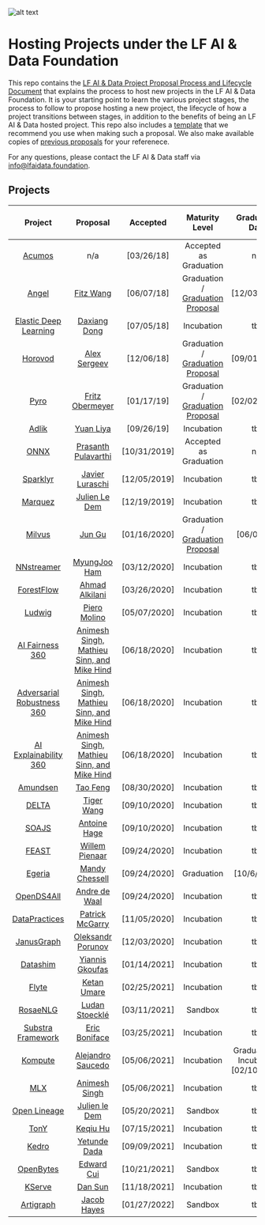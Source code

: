 ![alt text](https://artwork.lfaidata.foundation/lfaidata-assets/lfaidata/horizontal/color/lfaidata-horizontal-color.png)

# Hosting Projects under the LF AI & Data Foundation 
This repo contains the <a href="https://github.com/lfai/proposing-projects/blob/master/LFAI%26Data-Project%20LifecycleDocument.pdf">LF AI & Data Project Proposal Process and Lifecycle Document</a> that explains the process to host new projects in the LF AI & Data Foundation. It is your starting point to learn the various project stages, the process to follow to propose hosting a new project, the lifecycle of how a project transitions between stages, in addition to the benefits of being an LF AI & Data hosted project. 
This repo also includes a <a href="https://github.com/lfai/proposing-projects/blob/master/proposal-template.adoc">template</a> that we recommend you use when making such a proposal. We also make available copies of <a href="https://github.com/lfai/proposing-projects/tree/master/proposals">previous proposals</a> for your referenece. 

For any questions, please contact the LF AI & Data staff via info@lfaidata.foundation.

## Projects

**Project**|**Proposal**|**Accepted**|**Maturity Level**|**Graduation Date**|**Project Technical Lead**|**TAC Sponspor**|**18-Months Incubation Milestone**|
:-----:|:-----:|:-----:|:-----:|:-----:|:-----:|:-----:|:-----:|
[Acumos](https://acumos.org) | n/a | [03/26/18]|Accepted as Graduation | n/a| Nat Subramanian | tbd | n/a 
[Angel](https://github.com/Angel-ML/angel/)|[Fitz Wang](https://drive.google.com/open?id=1uEz94yqA1teKFgSegB4HcDgiS47v0q82) | [06/07/18] | Graduation / [Graduation Proposal](https://github.com/lfai/proposing-projects/blob/master/proposals/Angel-Graduation-Proposal.pdf) | [12/03/2019] | Bruce Tao | tbd | n/a 
[Elastic Deep Learning](https://github.com/PaddlePaddle/edl) | [Daxiang Dong](https://github.com/lfai/proposing-projects/blob/master/proposals/edl.adoc) | [07/05/18] | Incubation | tbd | Daxiang Dong | tbd | [01/05/20] 
[Horovod](https://github.com/horovod/horovod)|[Alex Sergeev](https://drive.google.com/open?id=1cFNEA_FT-2Vw9pFaB77MYOkea1FVVLU5) | [12/06/18] | Graduation / [Graduation Proposal](https://docs.google.com/presentation/d/1nGRY3OCzNH1kiwLZDtWOsd8ziGYLDgN4ksc2-j9l_M4/edit#slide=id.g7a9b93e949_0_0)| [09/01/2020] | Travis Addair | tbd | n/a 
[Pyro](https://github.com/pyro-ppl/pyro) | [Fritz Obermeyer](https://drive.google.com/file/d/1Sm9r5Fy4me48LLqaJTwrFC9BhIHE7fMJ/view) | [01/17/19]| Graduation / [Graduation Proposal](https://docs.google.com/presentation/d/10pjRY3NW4Kkgd-D599aSL1633FykSetTEa4OJdjsht0/edit#slide=id.g7a9b93e949_0_0) | [02/02/2021] | Fritz Obermeyer | tbd | [07/17/20] 
[Adlik](https://github.com/Adlik/adlik)| [Yuan Liya](https://github.com/lfai/proposing-projects/blob/master/proposals/adlik.adoc) | [09/26/19] | Incubation | tbd| Wei Meng | tbd | [03/26/2021] 
[ONNX](https://github.com/onnx) |  [Prasanth Pulavarthi](https://github.com/lfai/proposing-projects/blob/master/proposals/onnx.adoc) | [10/31/2019] | Accepted as Graduation | n/a | ONNX TSC | tbd | n/a 
[Sparklyr](https://github.com/rstudio/sparklyr) |  [Javier Luraschi](https://github.com/lfai/proposing-projects/blob/master/proposals/sparklyr.adoc) | [12/05/2019] | Incubation | tbd | Edgar Ruiz | tbd | [06/05/2021] 
[Marquez](https://github.com/MarquezProject/marquez) |  [Julien Le Dem](https://github.com/lfai/proposing-projects/blob/master/proposals/Marquez.adoc) | [12/19/2019] | Incubation | tbd | Julien Le Dem | tbd | [06/19/2021] 
[Milvus](https://github.com/milvus-io) | [Jun Gu](https://github.com/lfai/proposing-projects/blob/master/proposals/milvus.adoc) | [01/16/2020] | Graduation / [Graduation Proposal](https://docs.google.com/presentation/d/10tria-Agh80JRoCQju_fxpjsgRAB4yoF/edit#slide=id.p1) | [06/03/21] | Jun Gu | tbd | [07/16/2021] 
[NNstreamer](https://github.com/nnsuite/nnstreamer) |[MyungJoo Ham](https://github.com/lfai/proposing-projects/blob/master/proposals/nnstreamer.adoc) | [03/12/2020] | Incubation | tbd |  MyungJoo Ham | tbd | [09/03/2021] 
[ForestFlow](https://github.com/dreamworksanimation/ForestFlow) | [Ahmad Alkilani](https://github.com/lfai/proposing-projects/blob/master/proposals/forestflow.adoc) | [03/26/2020] | Incubation | tbd | Ahmad Alkilani | tbd | [09/27/2021] 
[Ludwig](https://github.com/uber/ludwig) | [Piero Molino](https://github.com/lfai/proposing-projects/blob/master/proposals/ludwig.adoc) | [05/07/2020] | Incubation | tbd |  Piero Molino | tbd | [11/07/2021] 
[AI Fairness 360](https://github.com/IBM/AIF360)|[Animesh Singh, Mathieu Sinn, and Mike Hind](https://github.com/lfai/proposing-projects/blob/master/proposals/trusted-ai.adoc) | [06/18/2020] | Incubation | tbd | Animesh Singh | tbd | [12/18/2021] 
[Adversarial Robustness 360](https://github.com/IBM/adversarial-robustness-toolbox)|[Animesh Singh, Mathieu Sinn, and Mike Hind](https://github.com/lfai/proposing-projects/blob/master/proposals/trusted-ai.adoc) | [06/18/2020] | Incubation | tbd | Animesh Singh | tbd | [12/18/2021]
[AI Explainability 360](https://github.com/IBM/AIX360) | [Animesh Singh, Mathieu Sinn, and Mike Hind](https://github.com/lfai/proposing-projects/blob/master/proposals/trusted-ai.adoc) | [06/18/2020] | Incubation | tbd | Animesh Singh | tbd | [12/18/2021] 
[Amundsen](https://github.com/lyft/amundsen) | [Tao Feng](https://github.com/lfai/proposing-projects/blob/master/proposals/tamundsen.adoc) | [08/30/2020] | Incubation | tbd | Tao Feng | tbd | [04/08/2022] 
[DELTA](https://github.com/didi/delta) | [Tiger Wang](https://github.com/lfai/proposing-projects/blob/master/proposals/DELTA-LFAI-ProjectProposal.md) | [09/10/2020] | Incubation | tbd | Tiger Wang | tbd | [03/10/2022] 
[SOAJS](https://www.github.com/soajs) | [Antoine Hage](https://github.com/lfai/proposing-projects/blob/master/proposals/soajs.adoc) | [09/10/2020] | Incubation | tbd | Antoine Hage | tbd | [03/10/2022] 
[FEAST](https://github.com/feast-dev/feast) | [Willem Pienaar](https://github.com/lfai/proposing-projects/blob/master/proposals/feast.adoc) | [09/24/2020] | Incubation | tbd | Willem Piennar | tbd | [04/24/2022] 
[Egeria](https://github.com/odpi/egeria) | [Mandy Chessell](https://github.com/lfai/proposing-projects/blob/master/proposals/egeria) | [09/24/2020] | Graduation | [10/6/2020] | Mandy Chessell | tbd | n/a 
[OpenDS4All](https://github.com/odpi/OpenDS4All) | [Andre de Waal](https://github.com/lfai/proposing-projects/blob/master/proposals/opends4all) | [09/24/2020] | Incubation | tbd | Andre de Wal | tbd |[04/24/2022]
[DataPractices](https://datapractices.org/) | [Patrick McGarry](https://github.com/lfai/proposing-projects/blob/master/proposals/datapractices.adoc) | [11/05/2020] | Incubation | tbd | Patrick McGarry | tbd |[05/05/2021]
[JanusGraph](https://janusgraph.org) | [Oleksandr Porunov](https://github.com/lfai/proposing-projects/blob/master/proposals/janusgraph.adoc) | [12/03/2020] | Incubation  | tbd | TSC Chair Vacant | tbd |[06/03/2022]
[Datashim](https://github.com/IBM/dataset-lifecycle-framework)| [Yiannis Gkoufas](https://github.com/lfai/proposing-projects/blob/master/proposals/dataset-lifecycle-framework.md) | [01/14/2021] | Incubation  | tbd | Yiannis Gkoufas | tbd |[07/14/2023]
[Flyte](https://github.com/flyteorg/flyte)| [Ketan Umare](https://github.com/lfai/proposing-projects/blob/master/proposals/flyte.adoc) | [02/25/2021] | Incubation  | tbd | Ketan Umare | tbd |[08/25/2023]
[RosaeNLG](https://github.com/RosaeNLG/rosaenlg)| [Ludan Stoecklé](https://github.com/lfai/proposing-projects/blob/master/proposals/RosaeNLG.adoc) | [03/11/2021] | Sandbox  | tbd | Ludan Stoecklé | tbd | [09/11/2021]
[Substra Framework](https://github.com/SubstraFoundation/substra)| [Eric Boniface](https://github.com/lfai/proposing-projects/blob/master/proposals/substra.md) | [03/25/2021] | Incubation  | tbd | Camille Marini | tbd | [09/25/2021]
[Kompute](https://github.com/EthicalML/vulkan-kompute)| [Alejandro Saucedo](https://github.com/lfai/proposing-projects/blob/master/proposals/Kompute.adoc) | [05/06/2021] | Incubation  | Graduated to Incubation [02/10/2022] | Alejandro Saucedo | tbd | [07/12/2023]
[MLX](https://github.com/machine-learning-exchange/mlx)| [Animesh Singh](https://github.com/lfai/proposing-projects/blob/master/proposals/ml-exchange.adoc) | [05/06/2021] | Incubation  | tbd | Animesh Singh| tbd | [05/12/2022]
[Open Lineage](https://github.com/OpenLineage/OpenLineage)| [Julien le Dem ](https://github.com/OpenLineage/OpenLineage) | [05/20/2021] | Sandbox  | tbd | Julien le Dem, (julien@datakin.com)| tbd | [11/20/2022]
[TonY](https://github.com/linkedin/TonY)| [Keqiu Hu](https://github.com/lfai/proposing-projects/blob/master/proposals/tony.adoc) |[07/15/2021] | Incubation  | tbd | Keqiu Hu | tbd | [01/15/2023]
[Kedro](https://github.com/quantumblacklabs/kedro)| [Yetunde Dada](https://github.com/lfai/proposing-projects/blob/master/proposals/kedro.adoc) |[09/09/2021] | Incubation  | tbd | Yetunde Dada| tbd | [03/09/2023]
[OpenBytes](https://github.com/Project-OpenBytes)| [Edward Cui](https://github.com/lfai/proposing-projects/blob/master/proposals/OpenBytes.adoc) |[10/21/2021] | Sandbox  | tbd | Edward Cui | tbd | [TBD]
[KServe](https://github.com/kserve/kserve)| [Dan Sun](https://github.com/lfai/proposing-projects/blob/master/proposals/kserve.md) |[11/18/2021] | Incubation  | tbd | Dan Sun | tbd | [5/18/2023]
[Artigraph](https://github.com/artigraph/artigraph)| [Jacob Hayes](https://github.com/lfai/proposing-projects/blob/master/proposals/artigraph.adoc) |[01/27/2022] | Sandbox  | tbd | Jacob Hayes | tbd | [tbd]

